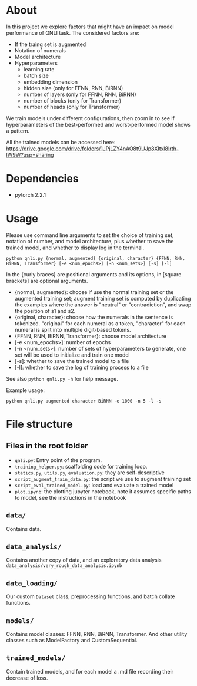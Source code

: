 # About

In this project we explore factors that might have an impact on model performance of QNLI task. The considered factors are:

- If the traing set is augmented
- Notation of numerals
- Model architecture
- Hyperparameters
  - learning rate
  - batch size
  - embedding dimension
  - hidden size (only for FFNN, RNN, BiRNN)
  - number of layers (only for FFNN, RNN, BiRNN)
  - number of blocks (only for Transformer)
  - number of heads (only for Transformer)

We train models under different configurations, then zoom in to see if hyperparameters of the best-performed and worst-performed model shows a pattern.

All the trained models can be accessed here: https://drive.google.com/drive/folders/1JPjLZY4nAO8t9UJp8XItxl8Irth-lW9W?usp=sharing

# Dependencies

- pytorch 2.2.1

# Usage

Please use command line arguments to set the choice of training set, notation of number, and model architecture, plus whether to save the trained model, and whether to display log in the terminal.

`python qnli.py {normal, augmented} {original, character} {FFNN, RNN, BiRNN, Transformer} [-e <num_epochs>] [-n <num_sets>] [-s] [-l]`

In the {curly braces} are positional arguments and its options, in [square brackets] are optional arguments.

- {normal, augmented}: choose if use the normal training set or the augmented training set; augment training set is computed by duplicating the examples where the answer is "neutral" or "contradiction", and swap the position of s1 and s2.
- {original, character}: choose how the numerals in the sentence is tokenized. "original" for each numeral as a token, "character" for each numeral is split into multiple digit-based tokens.
- {FFNN, RNN, BiRNN, Transformer}: choose model architecture
- [-e <num_epochs>]: number of epochs
- [-n <num_sets>]: number of sets of hyperparameters to generate, one set will be used to initialize and train one model
- [-s]: whether to save the trained model to a file
- [-l]: whether to save the log of training process to a file

See also `python qnli.py -h` for help message.

Example usage:

`python qnli.py augmented character BiRNN -e 1000 -n 5 -l -s`

# File structure

## Files in the root folder

- `qnli.py`: Entry point of the program.
- `training_helper.py`: scaffolding code for training loop.
- `statics.py`, `utils.py`, `evaluation.py`: they are self-descriptive
- `script_augment_train_data.py`: the script we use to augment training set
- `script_eval_trained_model.py`: load and evaluate a trained model
- `plot.ipynb`: the plotting jupyter notebook, note it assumes specific paths to model, see the instructions in the notebook

## `data/`

Contains data.

## `data_analysis/`

Contains another copy of data, and an exploratory data analysis `data_analysis/very_rough_data_analysis.ipynb`

## `data_loading/`

Our custom `Dataset` class, preprocessing functions, and batch collate functions.

## `models/`

Contains model classes: FFNN, RNN, BiRNN, Transformer. And other utility classes such as ModelFactory and CustomSequential.

## `trained_models/`

Contain trained models, and for each model a .md file recording their decrease of loss.

